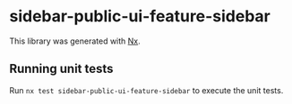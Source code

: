 # sidebar-public-ui-feature-sidebar

This library was generated with [Nx](https://nx.dev).

## Running unit tests

Run `nx test sidebar-public-ui-feature-sidebar` to execute the unit tests.
